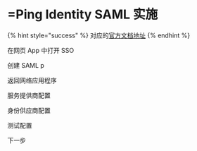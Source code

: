 # =Ping Identity SAML 实施

{% hint style="success" %}
对应的[官方文档地址](https://bitwarden.com/help/ping-identity-saml-implementation/)
{% endhint %}

在网页 App 中打开 SSO

创建 SAML p

返回网络应用程序

服务提供商配置

身份供应商配置

测试配置

下一步
